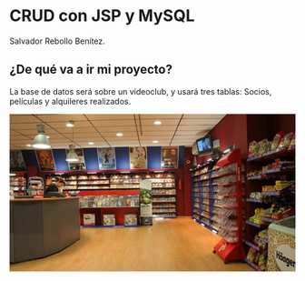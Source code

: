 # CRUD con JSP y MySQL
Salvador Rebollo Benítez.

## ¿De qué va a ir mi proyecto?

La base de datos será sobre un videoclub, y usará tres tablas: Socios, películas y alquileres realizados.

<img width="720px" src="/img/videoclub.jpg">
